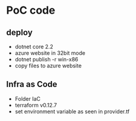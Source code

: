 # PoC code

## deploy

* dotnet core 2.2
* azure website in 32bit mode
* dotnet publish -r win-x86 
* copy files to azure website

## Infra as Code

* Folder IaC
* terraform v0.12.7
* set environment variable as seen in provider.tf
